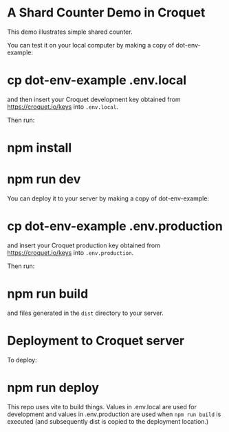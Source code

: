 # A Shard Counter Demo in Croquet

This demo illustrates simple shared counter.

You can test it on your local computer by making a copy of dot-env-example:

   # cp dot-env-example .env.local

and then insert your Croquet development key obtained from https://croquet.io/keys into `.env.local`.

Then run: 

   # npm install
   # npm run dev

You can deploy it to your server by making a copy of dot-env-example:

   # cp dot-env-example .env.production

and insert your Croquet production key obtained from https://croquet.io/keys into `.env.production`.

Then run:
  
   # npm run build

and files generated in the `dist` directory to your server.

# Deployment to Croquet server

To deploy:

   # npm run deploy

This repo uses vite to build things. Values in .env.local are used for development and values in .env.production are used when `npm run build` is executed (and subsequently dist is copied to the deployment location.)
